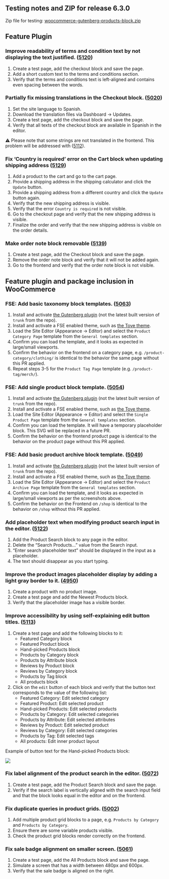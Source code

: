## Testing notes and ZIP for release 6.3.0

Zip file for testing: [woocommerce-gutenberg-products-block.zip](https://github.com/woocommerce/woocommerce-gutenberg-products-block/files/7552325/woocommerce-gutenberg-products-block.zip)

## Feature Plugin

### Improve readability of terms and condition text by not displaying the text justified. ([5120](https://github.com/woocommerce/woocommerce-gutenberg-products-block/pull/5120))

1. Create a test page, add the checkout block and save the page.
2. Add a short custom text to the terms and conditions section.
3. Verify that the terms and conditions text is left-aligned and contains even spacing between the words.

### Partially fix missing translations in the Checkout block. ([5020](https://github.com/woocommerce/woocommerce-gutenberg-products-block/pull/5020))

1. Set the site language to Spanish.
2. Download the translation files via Dashboard → Updates.
3. Create a test page, add the checkout block and save the page.
4. Verify that all texts of the checkout block are available in Spanish in the editor.

⚠️ Please note that some strings are not translated in the frontend. This problem will be addressed with ([5112](https://github.com/woocommerce/woocommerce-gutenberg-products-block/pull/5112)).

### Fix ‘Country is required’ error on the Cart block when updating shipping address ([5129](https://github.com/woocommerce/woocommerce-gutenberg-products-block/pull/5129))

1. Add a product to the cart and go to the cart page.
2. Provide a shipping address in the shipping calculator and click the `Update` button.
3. Provide a shipping address from a different country and click the `Update` button again.
4. Verify that the new shipping address is visible.
5. Verify that the error `Country is required` is not visible.
6. Go to the checkout page and verify that the new shipping address is visible.
7. Finalize the order and verify that the new shipping address is visible on the order details.

### Make order note block removable ([5139](https://github.com/woocommerce/woocommerce-gutenberg-products-block/pull/5139))

1. Create a test page, add the Checkout block and save the page.
2. Remove the order note block and verify that it will not be added again.
3. Go to the frontend and verify that the order note block is not visible.

## Feature plugin and package inclusion in WooCommerce

### FSE: Add basic taxonomy block templates. ([5063](https://github.com/woocommerce/woocommerce-gutenberg-products-block/pull/5063))

1. Install and activate [the Gutenberg plugin](https://wordpress.org/plugins/gutenberg/) (not the latest built version of `trunk` from the repo).
2. Install and activate a FSE enabled theme, such as [the Tove theme](https://wordpress.org/themes/tove/).
3. Load the Site Editor (Appearance → Editor) and select the `Product Category Page` template from the `General templates` section.
4. Confirm you can load the template, and it looks as expected in large/small viewports.
5. Confirm the behavior on the frontend on a category page, e.g. `/product-category/clothing/` is identical to the behavior the same page without this PR applied.
6. Repeat steps 3-5 for the `Product Tag Page` template (e.g. `/product-tag/merch/`).

### FSE: Add single product block template. ([5054](https://github.com/woocommerce/woocommerce-gutenberg-products-block/pull/5054))

1. Install and activate [the Gutenberg plugin](https://wordpress.org/plugins/gutenberg/) (not the latest built version of `trunk` from the repo).
2. Install and activate a FSE enabled theme, such as [the Tove theme](https://wordpress.org/themes/tove/).
3. Load the Site Editor (Appearance → Editor) and select the `Single Product Page` template from the `General templates` section.
4. Confirm you can load the template. It will have a temporary placeholder block. This SVG will be replaced in a future PR.
5. Confirm the behavior on the frontend product page is identical to the behavior on the product page without this PR applied.

### FSE: Add basic product archive block template. ([5049](https://github.com/woocommerce/woocommerce-gutenberg-products-block/pull/5049))

1. Install and activate [the Gutenberg plugin](https://wordpress.org/plugins/gutenberg/) (not the latest built version of `trunk` from the repo).
2. Install and activate a FSE enabled theme, such as [the Tove theme](https://wordpress.org/themes/tove/).
3. Load the Site Editor (Appearance → Editor) and select the `Product Archive Page` template from the `General templates` section.
4. Confirm you can load the template, and it looks as expected in large/small viewports as per the screenshots above.
5. Confirm the behavior on the Frontend on `/shop` is identical to the behavior on `/shop` without this PR applied.

### Add placeholder text when modifying product search input in the editor. ([5122](https://github.com/woocommerce/woocommerce-gutenberg-products-block/pull/5122))

1. Add the Product Search block to any page in the editor.
2. Delete the “Search Products…” value from the Search input.
3. “Enter search placeholder text” should be displayed in the input as a placeholder.
4. The text should disappear as you start typing.

### Improve the product images placeholder display by adding a light gray border to it. ([4950](https://github.com/woocommerce/woocommerce-gutenberg-products-block/pull/4950))

1. Create a product with no product image.
2. Create a test page and add the Newest Products block.
3. Verify that the placeholder image has a visible border.

### Improve accessibility by using self-explaining edit button titles. ([5113](https://github.com/woocommerce/woocommerce-gutenberg-products-block/pull/5113))

1. Create a test page and add the following blocks to it:
    - Featured Category block
    - Featured Product block
    - Hand-picked Products block
    - Products by Category block
    - Products by Attribute block
    - Reviews by Product block
    - Reviews by Category block
    - Products by Tag block
    - All products block
2. Click on the `edit` button of each block and verify that the button text corresponds to the value of the following list:
    - Featured Category: Edit selected category
    - Featured Product: Edit selected product
    - Hand-picked Products: Edit selected products
    - Products by Category: Edit selected categories
    - Products by Attribute: Edit selected attributes
    - Reviews by Product: Edit selected product
    - Reviews by Category: Edit selected categories
    - Products by Tag: Edit selected tags
    - All products: Edit inner product layout

Example of button text for the Hand-picked Products block:

![](https://user-images.githubusercontent.com/3323310/141891543-5ef2d0d5-fba7-407a-a731-daee53b9a70d.png)

### Fix label alignment of the product search in the editor. ([5072](https://github.com/woocommerce/woocommerce-gutenberg-products-block/pull/5072))

1. Create a test page, add the Product Search block and save the page.
2. Verify if the search label is vertically aligned with the search input field and that the block looks equal in the editor and on the frontend.

### Fix duplicate queries in product grids. ([5002](https://github.com/woocommerce/woocommerce-gutenberg-products-block/pull/5002))

1. Add multiple product grid blocks to a page, e.g. `Products by Category` and `Products by Category`.
2. Ensure there are some variable products visible.
3. Check the product grid blocks render correctly on the frontend.

### Fix sale badge alignment on smaller screen. ([5061](https://github.com/woocommerce/woocommerce-gutenberg-products-block/pull/5061))

1. Create a test page, add the All Products block and save the page.
2. Simulate a screen that has a width between 480px and 600px.
3. Verify that the sale badge is aligned on the right.
